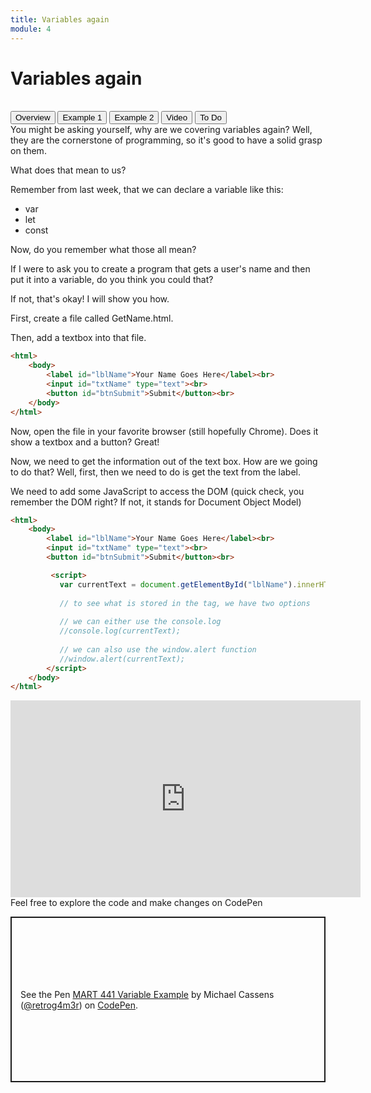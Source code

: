 ```yaml
---
title: Variables again
module: 4
---
```


# Variables again <br />


<br />
<div class="tab">
  <button class="tablinks active" onclick="openTab(event, 'Overview')">Overview</button>
  <button class="tablinks" onclick="openTab(event, 'Example1')">Example 1</button>
  <button class="tablinks" onclick="openTab(event, 'Example2')">Example 2</button>
  <button class="tablinks" onclick="openTab(event, 'Video')">Video</button>
  <button class="tablinks" onclick="openTab(event, 'ToDo')">To Do</button>
</div>
<div id="Overview" class="tabcontent" style="display:block"  markdown="1">
You might be asking yourself, why are we covering variables again?  Well, they are the cornerstone of programming, so it's good to have a solid grasp on them.

What does that mean to us?

Remember from last week, that we can declare a variable like this:

- var
- let
- const

Now, do you remember what those all mean?

</div>
<div id="Example1" class="tabcontent" >
<div class="tabhtml" markdown="1">

If I were to ask you to create a program that gets a user's name and then put it into a variable, do you think you could that? 

If not, that's okay!  I will show you how.

First, create a file called GetName.html.

Then, add a textbox into that file.

```html
<html>
    <body>
        <label id="lblName">Your Name Goes Here</label><br>
        <input id="txtName" type="text"><br>
        <button id="btnSubmit">Submit</button><br>
    </body>
</html>
```

Now, open the file in your favorite browser (still hopefully Chrome).  Does it show a textbox and a button? Great!
</div>
</div>
<div id="Example2" class="tabcontent" >
<div class="tabhtml" markdown="1">

Now, we need to get the information out of the text box.  How are we going to do that?  Well, first, then we need to do is get the text from the label.

We need to add some JavaScript to access the DOM (quick check, you remember the DOM right?  If not, it stands for Document Object Model)

```html
<html>
    <body>
        <label id="lblName">Your Name Goes Here</label><br>
        <input id="txtName" type="text"><br>
        <button id="btnSubmit">Submit</button><br>

         <script>
           var currentText = document.getElementById("lblName").innerHTML;
           
           // to see what is stored in the tag, we have two options
           
           // we can either use the console.log
           //console.log(currentText); 
            
           // we can also use the window.alert function 
           //window.alert(currentText); 
        </script>
    </body>
</html>
```
</div>
</div>
<div id="Video" class="tabcontent" >
<div class="tabhtml" markdown="1">

<div class="embed-responsive embed-responsive-16by9"><iframe width="560" height="315" src="https://www.youtube.com/embed/g2SFQfttRYg" frameborder="0" allow="accelerometer; autoplay; encrypted-media; gyroscope; picture-in-picture" allowfullscreen></iframe></div>

</div>
</div>

<div id="ToDo" class="tabcontent" >
<div class="tabhtml" markdown="1">
Feel free to explore the code and make changes on CodePen

<p class="codepen" data-height="265" data-theme-id="dark" data-default-tab="html,result" data-user="retrog4m3r" data-slug-hash="qBqWeQK" style="height: 265px; box-sizing: border-box; display: flex; align-items: center; justify-content: center; border: 2px solid; margin: 1em 0; padding: 1em;" data-pen-title="MART 441 Variable Example">
  <span>See the Pen <a href="https://codepen.io/retrog4m3r/pen/qBqWeQK">
  MART 441 Variable Example</a> by Michael Cassens (<a href="https://codepen.io/retrog4m3r">@retrog4m3r</a>)
  on <a href="https://codepen.io">CodePen</a>.</span>
</p>
<script async src="https://cpwebassets.codepen.io/assets/embed/ei.js"></script>
</div>
</div>